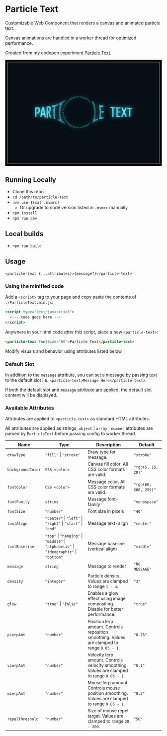 # Particle Text

Customizable Web Component that renders a canvas and animated particle text.

Canvas animations are handled in a worker thread for optimized performance.

Created from my codepen experiment [Particle Text](https://codepen.io/seanfree/pen/bGGyBYE).

![Preview](./preview.png)

## Running Locally

- Clone this repo
- `cd /path/to/particle-text`
- `nvm use $(cat .nvmrc)`
  - Or upgrade to node version listed in `.nvmrc` manually
- `npm install`
- `npm run dev`


## Local builds

- `npm run build`

## Usage

`<particle-text {...attributes}>{message?}</particle-text>`

### Using the minified code

Add a `<script>` tag to your page and copy paste the contents of `./ParticleText.min.js`:

```html
<script type="text/javascript">
  <!-- code goes here -->
</script>
```

Anywhere in your html code *after* this script, place a new `<particle-text>`:

```html
<particle-text fontSize="60">Particle Text</particle-text>
```

Modify visuals and behavior using attributes listed below.

### Default Slot

In addition to the `message` attribute, you can set a message by passing text to the default slot i.e. `<particle-text>Message Here</particle-text>`.

If both the default slot and `message` attribute are applied, the default slot content will be displayed.

### Available Attributes

Attributes are applied to `<particle-text>` as standard HTML attributes.

All attributes are applied as strings; `object` | `array` | `number` attributes are parsed by `ParticleText` before passing config to worker thread.

| Name | Type | Description | Default |
|---|---|---|---|
| `drawType` | `"fill"` \| `"stroke"` | Draw type for message. | `"stroke"` |
| `backgroundColor` | `CSS <color>` | Canvas fill color. All CSS color formats are valid.  | `"rgb(5, 15, 20)"` |
| `fontColor` | `CSS <color>` | Message color. All CSS color formats are valid. | `"rgb(60, 200, 255)"` |
| `fontFamily` | `string` | Message font-family | `"monospace"` |
| `fontSize` | `"number"` | Font size in pixels | `"40"` |
| `textAlign` | `"center"` \| `"left"` \| `"right"` \| `"start"` \| `"end"` | Message text-align | `"center"` |
| `textBaseline` | `"top"` \| `"hanging"` \| `"middle"` \| `"alphabetic"` \| `"ideographic"` \| `"bottom"` | Message baseline (vertical align) | `"middle"` |
| `message` | `string` | Message to render | `"NO MESSAGE"` |
| `density` | `"integer"` | Particle density. Values are clamped to range `1 - 4`. | `"3"` |
| `glow` | `"true"` \| `"false"` | Enables a glow effect using image compositing. Disable for better performance. | `"true"` |
| `pLerpAmt` | `"number"` | Position lerp amount. Controls reposition smoothing. Values are clamped to range `0.05 - 1`. | `"0.25"` |
| `vLerpAmt` | `"number"` | Velocity lerp amount. Controls velocity smoothing. Values are clamped to range `0.05 - 1`. | `"0.1"` |
| `mLerpAmt` | `"number"` | Mouse lerp amount. Controls mouse position smoothing. Values are clamped to range `0.05 - 1`. | `"0.5"` |
| `repelThreshold` | `"number"` | Size of mouse repel target. Values are clamped to range `20 - 200`. | `"50"` |
